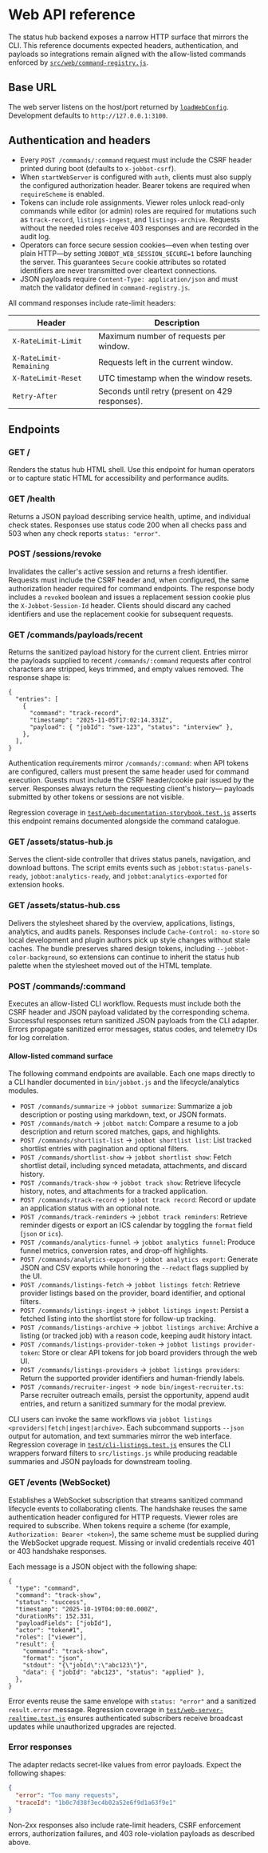 # Web API reference

The status hub backend exposes a narrow HTTP surface that mirrors the CLI. This reference documents
expected headers, authentication, and payloads so integrations remain aligned with the allow-listed
commands enforced by [`src/web/command-registry.js`](../src/web/command-registry.js).

## Base URL

The web server listens on the host/port returned by
[`loadWebConfig`](../src/web/config.js). Development defaults to `http://127.0.0.1:3100`.

## Authentication and headers

- Every `POST /commands/:command` request must include the CSRF header printed during boot
  (defaults to `x-jobbot-csrf`).
- When `startWebServer` is configured with `auth`, clients must also supply the configured
  authorization header. Bearer tokens are required when `requireScheme` is enabled.
- Tokens can include role assignments. Viewer roles unlock read-only commands while editor (or
  admin) roles are required for mutations such as `track-record`, `listings-ingest`, and
  `listings-archive`. Requests without the needed roles receive 403 responses and are recorded in the
  audit log.
- Operators can force secure session cookies—even when testing over plain HTTP—by
  setting `JOBBOT_WEB_SESSION_SECURE=1` before launching the server. This guarantees
  `Secure` cookie attributes so rotated identifiers are never transmitted over
  cleartext connections.
- JSON payloads require `Content-Type: application/json` and must match the validator defined in
  `command-registry.js`.

All command responses include rate-limit headers:

| Header                  | Description                                     |
| ----------------------- | ----------------------------------------------- |
| `X-RateLimit-Limit`     | Maximum number of requests per window.          |
| `X-RateLimit-Remaining` | Requests left in the current window.            |
| `X-RateLimit-Reset`     | UTC timestamp when the window resets.           |
| `Retry-After`           | Seconds until retry (present on 429 responses). |

## Endpoints

### GET /

Renders the status hub HTML shell. Use this endpoint for human operators or to capture static HTML
for accessibility and performance audits.

### GET /health

Returns a JSON payload describing service health, uptime, and individual check states. Responses use
status code 200 when all checks pass and 503 when any check reports `status: "error"`.

### POST /sessions/revoke

Invalidates the caller's active session and returns a fresh identifier. Requests must include the
CSRF header and, when configured, the same authorization header required for command endpoints. The
response body includes a `revoked` boolean and issues a replacement session cookie plus the
`X-Jobbot-Session-Id` header. Clients should discard any cached identifiers and use the replacement
cookie for subsequent requests.

### GET /commands/payloads/recent

Returns the sanitized payload history for the current client. Entries mirror the payloads supplied to
recent `/commands/:command` requests after control characters are stripped, keys trimmed, and empty
values removed. The response shape is:

```jsonc
{
  "entries": [
    {
      "command": "track-record",
      "timestamp": "2025-11-05T17:02:14.331Z",
      "payload": { "jobId": "swe-123", "status": "interview" },
    },
  ],
}
```

Authentication requirements mirror `/commands/:command`: when API tokens are configured, callers must
present the same header used for command execution. Guests must include the CSRF header/cookie pair
issued by the server. Responses always return the requesting client's history—
payloads submitted by other tokens or sessions are not visible.

Regression coverage in [`test/web-documentation-storybook.test.js`](../test/web-documentation-storybook.test.js)
asserts this endpoint remains documented alongside the command catalogue.

### GET /assets/status-hub.js

Serves the client-side controller that drives status panels, navigation, and download buttons. The
script emits events such as `jobbot:status-panels-ready`, `jobbot:analytics-ready`, and
`jobbot:analytics-exported` for extension hooks.

### GET /assets/status-hub.css

Delivers the stylesheet shared by the overview, applications, listings, analytics, and audits
panels. Responses include `Cache-Control: no-store` so local development and plugin authors pick up
style changes without stale caches. The bundle preserves shared design tokens, including
`--jobbot-color-background`, so extensions can continue to inherit the status hub palette when the
stylesheet moved out of the HTML template.

### POST /commands/:command

Executes an allow-listed CLI workflow. Requests must include both the CSRF header and JSON payload
validated by the corresponding schema. Successful responses return sanitized JSON payloads from the
CLI adapter. Errors propagate sanitized error messages, status codes, and telemetry IDs for log
correlation.

#### Allow-listed command surface

The following command endpoints are available. Each one maps directly to a CLI handler documented in
`bin/jobbot.js` and the lifecycle/analytics modules.

- `POST /commands/summarize` → `jobbot summarize`: Summarize a job description or posting using
  markdown, text, or JSON formats.
- `POST /commands/match` → `jobbot match`: Compare a resume to a job description and return scored
  matches, gaps, and highlights.
- `POST /commands/shortlist-list` → `jobbot shortlist list`: List tracked shortlist entries with
  pagination and optional filters.
- `POST /commands/shortlist-show` → `jobbot shortlist show`: Fetch shortlist detail, including synced
  metadata, attachments, and discard history.
- `POST /commands/track-show` → `jobbot track show`: Retrieve lifecycle history, notes, and
  attachments for a tracked application.
- `POST /commands/track-record` → `jobbot track record`: Record or update an application status with
  an optional note.
- `POST /commands/track-reminders` → `jobbot track reminders`: Retrieve reminder digests or export an
  ICS calendar by toggling the `format` field (`json` or `ics`).
- `POST /commands/analytics-funnel` → `jobbot analytics funnel`: Produce funnel metrics, conversion
  rates, and drop-off highlights.
- `POST /commands/analytics-export` → `jobbot analytics export`: Generate JSON and CSV exports while
  honoring the `--redact` flags supplied by the UI.
- `POST /commands/listings-fetch` → `jobbot listings fetch`: Retrieve provider listings based on the
  provider, board identifier, and optional filters.
- `POST /commands/listings-ingest` → `jobbot listings ingest`: Persist a fetched listing into the
  shortlist store for follow-up tracking.
- `POST /commands/listings-archive` → `jobbot listings archive`: Archive a listing (or tracked job)
  with a reason code, keeping audit history intact.
- `POST /commands/listings-provider-token` → `jobbot listings provider-token`: Store or clear API
  tokens for job board providers through the web UI.
- `POST /commands/listings-providers` → `jobbot listings providers`: Return the supported provider
  identifiers and human-friendly labels.
- `POST /commands/recruiter-ingest` → `node bin/ingest-recruiter.ts`: Parse recruiter outreach emails,
  persist the opportunity, append audit entries, and return a sanitized summary for the modal
  preview.

CLI users can invoke the same workflows via `jobbot listings <providers|fetch|ingest|archive>`.
Each subcommand supports `--json` output for automation, and text summaries mirror the web
interface. Regression coverage in [`test/cli-listings.test.js`](../test/cli-listings.test.js)
ensures the CLI wrappers forward filters to `src/listings.js` while producing readable summaries and
JSON payloads for downstream tooling.

### GET /events (WebSocket)

Establishes a WebSocket subscription that streams sanitized command lifecycle events to
collaborating clients. The handshake reuses the same authentication header configured for HTTP
requests. Viewer roles are required to subscribe. When tokens require a scheme (for example,
`Authorization: Bearer <token>`), the same scheme must be supplied during the WebSocket upgrade
request. Missing or invalid credentials receive 401 or 403 handshake responses.

Each message is a JSON object with the following shape:

```jsonc
{
  "type": "command",
  "command": "track-show",
  "status": "success",
  "timestamp": "2025-10-19T04:00:00.000Z",
  "durationMs": 152.331,
  "payloadFields": ["jobId"],
  "actor": "token#1",
  "roles": ["viewer"],
  "result": {
    "command": "track-show",
    "format": "json",
    "stdout": "{\"jobId\":\"abc123\"}",
    "data": { "jobId": "abc123", "status": "applied" },
  },
}
```

Error events reuse the same envelope with `status: "error"` and a sanitized `result.error` message.
Regression coverage in [`test/web-server-realtime.test.js`](../test/web-server-realtime.test.js)
ensures authenticated subscribers receive broadcast updates while unauthorized upgrades are rejected.

### Error responses

The adapter redacts secret-like values from error payloads. Expect the following shapes:

```json
{
  "error": "Too many requests",
  "traceId": "1b0c7d38f3ec4b02a52e6f9d1a63f9e1"
}
```

Non-2xx responses also include rate-limit headers, CSRF enforcement errors, authorization failures,
and 403 role-violation payloads as described above.
